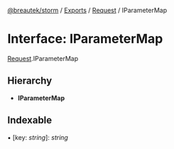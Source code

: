 [@breautek/storm](../README.md) / [Exports](../modules.md) / [Request](../modules/request.md) / IParameterMap

# Interface: IParameterMap

[Request](../modules/request.md).IParameterMap

## Hierarchy

* **IParameterMap**

## Indexable

▪ [key: *string*]: *string*
